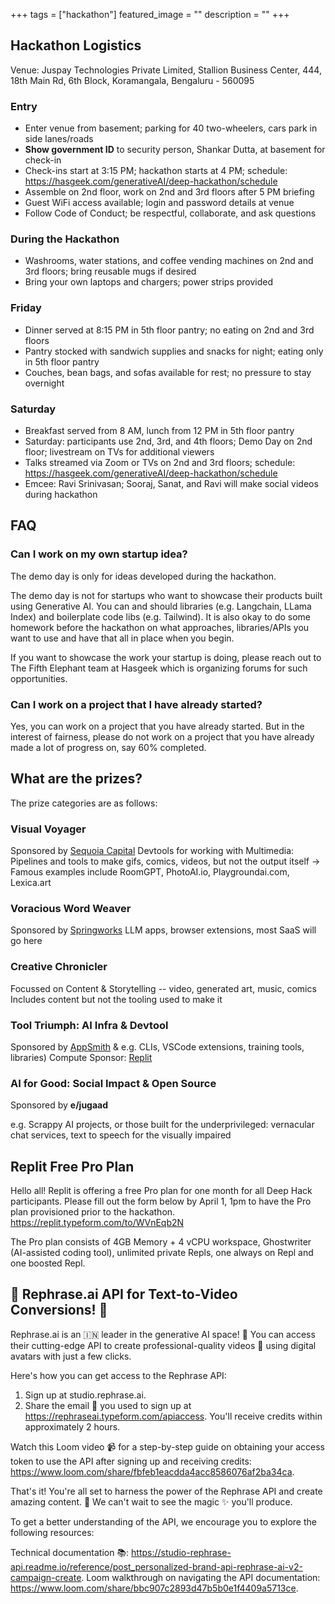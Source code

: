 +++
tags = ["hackathon"]
featured_image = ""
description = ""
+++

## Hackathon Logistics

Venue: Juspay Technologies Private Limited, Stallion Business Center, 444, 18th Main Rd, 6th Block, Koramangala, Bengaluru - 560095

### Entry

- Enter venue from basement; parking for 40 two-wheelers, cars park in side lanes/roads
- **Show government ID** to security person, Shankar Dutta, at basement for check-in
- Check-ins start at 3:15 PM; hackathon starts at 4 PM; schedule: https://hasgeek.com/generativeAI/deep-hackathon/schedule
- Assemble on 2nd floor, work on 2nd and 3rd floors after 5 PM briefing
- Guest WiFi access available; login and password details at venue
- Follow Code of Conduct; be respectful, collaborate, and ask questions

### During the Hackathon

- Washrooms, water stations, and coffee vending machines on 2nd and 3rd floors; bring reusable mugs if desired
- Bring your own laptops and chargers; power strips provided

### Friday

- Dinner served at 8:15 PM in 5th floor pantry; no eating on 2nd and 3rd floors
- Pantry stocked with sandwich supplies and snacks for night; eating only in 5th floor pantry
- Couches, bean bags, and sofas available for rest; no pressure to stay overnight

### Saturday

- Breakfast served from 8 AM, lunch from 12 PM in 5th floor pantry
- Saturday: participants use 2nd, 3rd, and 4th floors; Demo Day on 2nd floor; livestream on TVs for additional viewers
- Talks streamed via Zoom or TVs on 2nd and 3rd floors; schedule: https://hasgeek.com/generativeAI/deep-hackathon/schedule
- Emcee: Ravi Srinivasan; Sooraj, Sanat, and Ravi will make social videos during hackathon

## FAQ

### Can I work on my own startup idea?

The demo day is only for ideas developed during the hackathon.

The demo day is not for startups who want to showcase their products built using Generative AI. You can and should libraries (e.g. Langchain, LLama Index) and boilerplate code libs (e.g. Tailwind). It is also okay to do some homework before the hackathon on what approaches, libraries/APIs you want to use and have that all in place when you begin.

If you want to showcase the work your startup is doing, please reach out to The Fifth Elephant team at Hasgeek which is organizing forums for such opportunities.

### Can I work on a project that I have already started?

Yes, you can work on a project that you have already started. But in the interest of fairness, please do not work on a project that you have already made a lot of progress on, say 60% completed.

## What are the prizes?

The prize categories are as follows:

### Visual Voyager

Sponsored by [Sequoia Capital](https://www.sequoiacap.com/india/)
Devtools for working with Multimedia: Pipelines and tools to make gifs, comics, videos, but not the output itself -> Famous examples include RoomGPT, PhotoAI.io, Playgroundai.com, Lexica.art

### Voracious Word Weaver

Sponsored by [Springworks](https://springworks.in)
LLM apps, browser extensions, most SaaS will go here

### Creative Chronicler

Focussed on Content & Storytelling -- video, generated art, music, comics
Includes content but not the tooling used to make it

### Tool Triumph: AI Infra & Devtool

Sponsored by [AppSmith](https://appsmith.com) & e.g. CLIs, VSCode extensions, training tools, libraries)
Compute Sponsor: [Replit](https://replit.com)

### AI for Good: Social Impact & Open Source

Sponsored by **e/jugaad**

e.g. Scrappy AI projects, or those built for the underprivileged: vernacular chat services, text to speech for the visually impaired

## Replit Free Pro Plan

Hello all! Replit is offering a free Pro plan for one month for all Deep Hack participants. Please fill out the form below by April 1, 1pm to have the Pro plan provisioned prior to the hackathon. https://replit.typeform.com/to/WVnEqb2N

The Pro plan consists of 4GB Memory + 4 vCPU workspace, Ghostwriter (AI-assisted coding tool), unlimited private Repls, one always on Repl and one boosted Repl.

## 🌟 Rephrase.ai API for Text-to-Video Conversions! 🌟

Rephrase.ai is an 🇮🇳 leader in the generative AI space! 🚀
You can access their cutting-edge API to create professional-quality videos 🎥 using digital avatars with just a few clicks.

Here's how you can get access to the Rephrase API:

1. Sign up at studio.rephrase.ai.
2. Share the email 📧 you used to sign up at https://rephraseai.typeform.com/apiaccess. You'll receive credits within approximately 2 hours.

Watch this Loom video 📹 for a step-by-step guide on obtaining your access token to use the API after signing up and receiving credits: https://www.loom.com/share/fbfeb1eacdda4acc8586076af2ba34ca.

That's it! You're all set to harness the power of the Rephrase API and create amazing content. 🎉 We can't wait to see the magic ✨ you'll produce.

To get a better understanding of the API, we encourage you to explore the following resources:

Technical documentation 📚: https://studio-rephrase-api.readme.io/reference/post_personalized-brand-api-rephrase-ai-v2-campaign-create.
Loom walkthrough on navigating the API documentation: https://www.loom.com/share/bbc907c2893d47b5b0e1f4409a5713ce.
